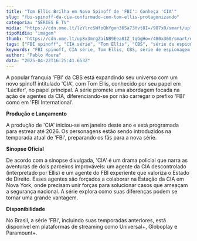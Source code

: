 ```yaml
---
title: "Tom Ellis Brilha em Novo Spinoff de 'FBI': Conheça 'CIA'"
slug: "fbi-spinoff-da-cia-confirmado-com-tom-ellis-protagonizando"
categoria: "SÉRIES E TV"
midia: "https://cdn.ome.lt/lzYlrcSWfoQhYgxn36Sa73Yvt8I=/987x0/smart/uploads/conteudo/fotos/OMELETE_CAPA_-_2025-04-22T130043.176.png"
tipoMidia: "imagem"
thumb: "https://cdn.ome.lt/up8x3mrgZaiNB9Eea8IZ_tqGgHo=/480x360/smart/extras/conteudos/omelete_THUMB_-_2025-04-22T130030.429.png"
tags: ["FBI spinoff", "CIA série", "Tom Ellis", "CBS", "série de espionagem", "estreias 2026", "série de ação", "drama policial", "streaming no Brasil"]
keywords: "FBI spinoff, CIA série, Tom Ellis, CBS, série de espionagem, estreias 2026, série de ação, drama policial, streaming no Brasil"
author: "Pablo Moura"
data: "2025-04-22T16:25:41.653Z"
---
```


A popular franquia 'FBI' da CBS está expandindo seu universo com um novo spinoff intitulado 'CIA', com Tom Ellis, conhecido por seu papel em 'Lúcifer', no papel principal. A série promete uma abordagem focada na ação de agentes da CIA, diferenciando-se por não carregar o prefixo 'FBI' como em 'FBI International'.

**Produção e Lançamento**

A produção de 'CIA' iniciou-se em janeiro deste ano e está programada para estrear até 2026. Os personagens estão sendo introduzidos na temporada atual de 'FBI', preparando os fãs para a nova série.

**Sinopse Oficial**

De acordo com a sinopse divulgada, 'CIA' é um drama policial que narra as aventuras de dois parceiros improváveis: um agente da CIA descontrolado (interpretado por Ellis) e um agente do FBI experiente que valoriza o Estado de Direito. Esses agentes são forçados a colaborar na Estação da CIA em Nova York, onde precisam unir forças para solucionar casos que ameaçam a segurança nacional. A série explora como suas diferenças podem se tornar uma grande vantagem.

**Disponibilidade**

No Brasil, a série 'FBI', incluindo suas temporadas anteriores, está disponível em plataformas de streaming como Universal+, Globoplay e Paramount+.